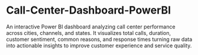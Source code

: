 # Call-Center-Dashboard-PowerBI
An interactive Power BI dashboard analyzing call center performance across cities, channels, and states. It visualizes total calls, duration, customer sentiment, common reasons, and response times turning raw data into actionable insights to improve customer experience and service quality.
